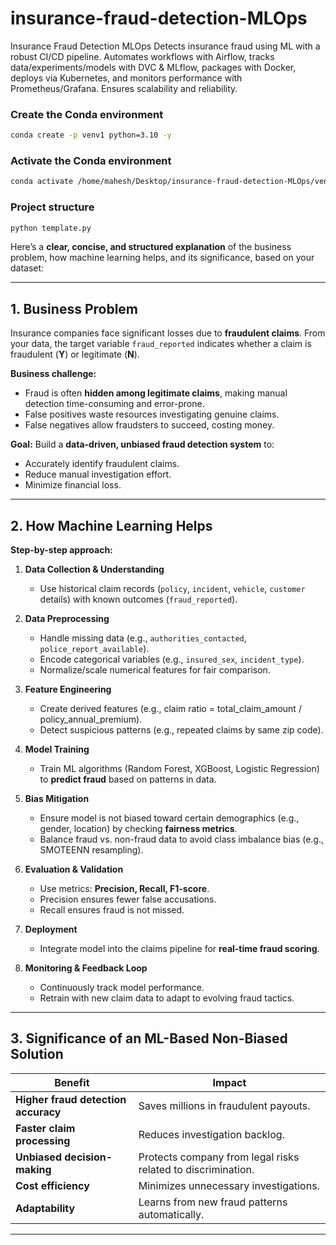 # insurance-fraud-detection-MLOps
Insurance Fraud Detection MLOps Detects insurance fraud using ML with a robust CI/CD pipeline. Automates workflows with Airflow, tracks data/experiments/models with DVC &amp; MLflow, packages with Docker, deploys via Kubernetes, and monitors performance with Prometheus/Grafana. Ensures scalability and reliability.



### Create the Conda environment
```bash
conda create -p venv1 python=3.10 -y
```

### Activate the Conda environment
```bash
conda activate /home/mahesh/Desktop/insurance-fraud-detection-MLOps/venv1
```

### Project structure
```bash
python template.py
```

Here’s a **clear, concise, and structured explanation** of the business problem, how machine learning helps, and its significance, based on your dataset:

---

## 1. Business Problem

Insurance companies face significant losses due to **fraudulent claims**.
From your data, the target variable `fraud_reported` indicates whether a claim is fraudulent (**Y**) or legitimate (**N**).

**Business challenge:**

* Fraud is often **hidden among legitimate claims**, making manual detection time-consuming and error-prone.
* False positives waste resources investigating genuine claims.
* False negatives allow fraudsters to succeed, costing money.

**Goal:**
Build a **data-driven, unbiased fraud detection system** to:

* Accurately identify fraudulent claims.
* Reduce manual investigation effort.
* Minimize financial loss.

---

## 2. How Machine Learning Helps

**Step-by-step approach:**

1. **Data Collection & Understanding**

   * Use historical claim records (`policy`, `incident`, `vehicle`, `customer` details) with known outcomes (`fraud_reported`).

2. **Data Preprocessing**

   * Handle missing data (e.g., `authorities_contacted`, `police_report_available`).
   * Encode categorical variables (e.g., `insured_sex`, `incident_type`).
   * Normalize/scale numerical features for fair comparison.

3. **Feature Engineering**

   * Create derived features (e.g., claim ratio = total\_claim\_amount / policy\_annual\_premium).
   * Detect suspicious patterns (e.g., repeated claims by same zip code).

4. **Model Training**

   * Train ML algorithms (Random Forest, XGBoost, Logistic Regression) to **predict fraud** based on patterns in data.

5. **Bias Mitigation**

   * Ensure model is not biased toward certain demographics (e.g., gender, location) by checking **fairness metrics**.
   * Balance fraud vs. non-fraud data to avoid class imbalance bias (e.g., SMOTEENN resampling).

6. **Evaluation & Validation**

   * Use metrics: **Precision, Recall, F1-score**.
   * Precision ensures fewer false accusations.
   * Recall ensures fraud is not missed.

7. **Deployment**

   * Integrate model into the claims pipeline for **real-time fraud scoring**.

8. **Monitoring & Feedback Loop**

   * Continuously track model performance.
   * Retrain with new claim data to adapt to evolving fraud tactics.

---

## 3. Significance of an ML-Based Non-Biased Solution

| **Benefit**                         | **Impact**                                                   |
| ----------------------------------- | ------------------------------------------------------------ |
| **Higher fraud detection accuracy** | Saves millions in fraudulent payouts.                        |
| **Faster claim processing**         | Reduces investigation backlog.                               |
| **Unbiased decision-making**        | Protects company from legal risks related to discrimination. |
| **Cost efficiency**                 | Minimizes unnecessary investigations.                        |
| **Adaptability**                    | Learns from new fraud patterns automatically.                |

---

